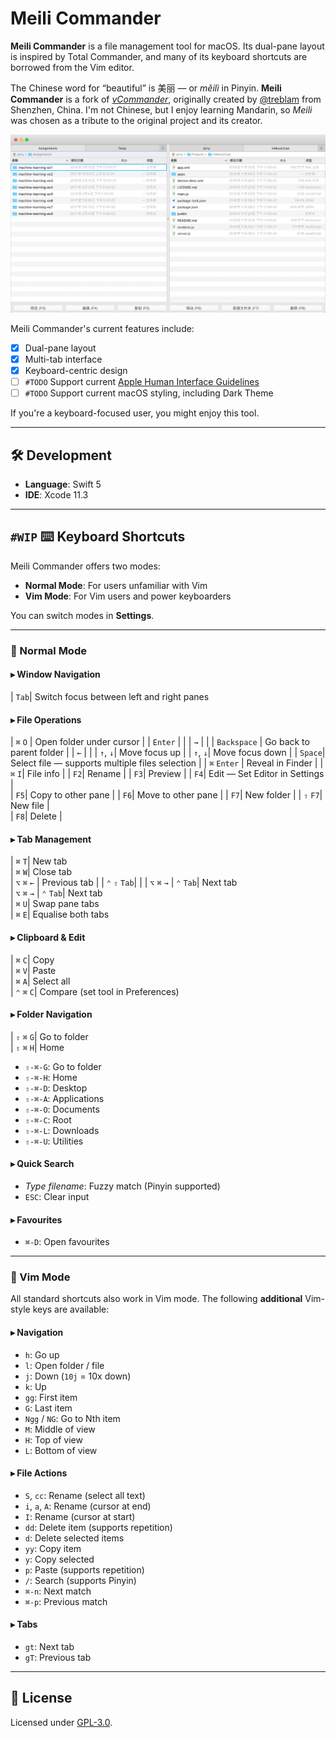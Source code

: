 # Meili Commander


**Meili Commander** is a file management tool for macOS. Its dual-pane layout is inspired by Total Commander, and many of its keyboard shortcuts are borrowed from the Vim editor.


The Chinese word for “beautiful” is 美丽 — or *měilì* in Pinyin. **Meili Commander** is a fork of [_vCommander_](https://github.com/treblam/vCommander), originally created by [@treblam](https://github.com/treblam) from Shenzhen, China. I'm not Chinese, but I enjoy learning Mandarin, so *Meili* was chosen as a tribute to the original project and its creator.


![Meili Commander Snapshot](./vCommander_snapshot.jpg)

Meili Commander's current features include:

- [X] Dual-pane layout  
- [X] Multi-tab interface  
- [X] Keyboard-centric design
- [ ] `#TODO` Support current [Apple Human Interface Guidelines](https://developer.apple.com/design/human-interface-guidelines/)
- [ ] `#TODO` Support current macOS styling, including Dark Theme

If you're a keyboard-focused user, you might enjoy this tool.

---

## 🛠 Development

- **Language**: Swift 5  
- **IDE**: Xcode 11.3  

---

## `#WIP` ⌨️ Keyboard Shortcuts

Meili Commander offers two modes:

- **Normal Mode**: For users unfamiliar with Vim
- **Vim Mode**: For Vim users and power keyboarders  

You can switch modes in **Settings**.

---

### 🔹 Normal Mode

#### ▸ Window Navigation

| `Tab`| Switch focus between left and right panes


#### ▸ File Operations

| `⌘` `O` | Open folder under cursor |
| `Enter` | |
| `→` | |
| `Backspace` | Go back to parent folder |
| `←` | |
| `↑`, `↓`| Move focus up |
| `↑`, `↓`| Move focus down |
| `Space`| Select file — supports multiple files selection |
| `⌘` `Enter` | Reveal in Finder |
| `⌘` `I`| File info |
| `F2`| Rename |
| `F3`| Preview | 
| `F4`| Edit — Set Editor in Settings |  
| `F5`| Copy to other pane |
| `F6`| Move to other pane |
| `F7`| New folder |
| `⇧` `F7`| New file |  
| `F8`| Delete |


#### ▸ Tab Management

| `⌘` `T`| New tab  
| `⌘` `W`| Close tab  
| `⌥` `⌘` `←` | Previous tab |
| `⌃` `⇧` `Tab`| |
| `⌥` `⌘` `→` | `⌃` `Tab`| Next tab  
| `⌥` `⌘` `→` | `⌃` `Tab`| Next tab  
| `⌘` `U`| Swap pane tabs  
| `⌘` `E`| Equalise both tabs  


#### ▸ Clipboard & Edit

| `⌘` `C`| Copy  
| `⌘` `V`| Paste  
| `⌘` `A`| Select all  
| `⌃` `⌘` `C`| Compare (set tool in Preferences)  


#### ▸ Folder Navigation

| `⇧` `⌘` `G`| Go to folder  
| `⇧` `⌘` `H`| Home
- `⇧-⌘-G`: Go to folder  
- `⇧-⌘-H`: Home  
- `⇧-⌘-D`: Desktop  
- `⇧-⌘-A`: Applications  
- `⇧-⌘-O`: Documents  
- `⇧-⌘-C`: Root  
- `⇧-⌘-L`: Downloads  
- `⇧-⌘-U`: Utilities  

#### ▸ Quick Search

- *Type filename*: Fuzzy match (Pinyin supported)  
- `ESC`: Clear input  

#### ▸ Favourites

- `⌘-D`: Open favourites  

---

### 🔸 Vim Mode

All standard shortcuts also work in Vim mode. The following **additional** Vim-style keys are available:

#### ▸ Navigation

- `h`: Go up  
- `l`: Open folder / file  
- `j`: Down (`10j` = 10x down)  
- `k`: Up  
- `gg`: First item  
- `G`: Last item  
- `Ngg` / `NG`: Go to Nth item  
- `M`: Middle of view  
- `H`: Top of view  
- `L`: Bottom of view  

#### ▸ File Actions

- `S`, `cc`: Rename (select all text)  
- `i`, `a`, `A`: Rename (cursor at end)  
- `I`: Rename (cursor at start)  
- `dd`: Delete item (supports repetition)  
- `d`: Delete selected items  
- `yy`: Copy item  
- `y`: Copy selected  
- `p`: Paste (supports repetition)  
- `/`: Search (supports Pinyin)  
- `⌘-n`: Next match  
- `⌘-p`: Previous match  

#### ▸ Tabs

- `gt`: Next tab  
- `gT`: Previous tab  

---

## 📜 License

Licensed under [GPL-3.0](https://www.gnu.org/licenses/gpl-3.0.en.html).

